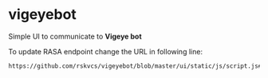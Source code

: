 # vigeyebot

Simple UI to communicate to <b>Vigeye bot</b>

To update RASA endpoint change the URL in following line:
```
https://github.com/rskvcs/vigeyebot/blob/master/ui/static/js/script.js#L53
```
